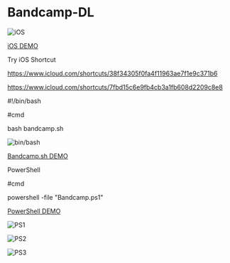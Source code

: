 # Bandcamp-DL

![iOS](https://i.ytimg.com/vi/9dArUfQN-KI/hqdefault.jpg?=-oaymwEZCPYBEIoBSFXyq4qpAwsIARUAAIhCGAFwAQ==&rs=AOn4CLA2qLhV8gCMwvA0_UXuVl1-Dvqp9A)

[iOS DEMO](https://www.youtube.com/watch?v=9dArUfQN-KI)

Try iOS Shortcut

https://www.icloud.com/shortcuts/38f34305f0fa4f11963ae7f1e9c371b6

https://www.icloud.com/shortcuts/7fbd15c6e9fb4cb3a1fb608d2209c8e8

#!/bin/bash

#cmd

bash bandcamp.sh

![bin/bash](https://i.ytimg.com/vi/GdiqblQP7Vg/hqdefault.jpg?=-oaymwEZCNACELwBSFXyq4qpAwsIARUAAIhCGAFwAQ==&rs=AOn4CLB_6Tdqp14njY0X-DlFNLaO2YSCZw)

[Bandcamp.sh DEMO](https://www.youtube.com/watch?v=GdiqblQP7Vg)

PowerShell

#cmd

powershell -file "Bandcamp.ps1"

[PowerShell DEMO](https://www.youtube.com/watch?v=sfj-E6jebYg)

![PS1](https://i.imgur.com/TfgoFMil.png)

![PS2](https://i.imgur.com/uDvicPTl.png)

![PS3](https://i.imgur.com/iwwfLQGl.png)

